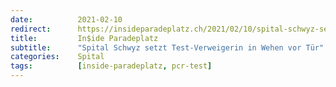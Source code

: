 ```yaml
---
date:          2021-02-10
redirect:      https://insideparadeplatz.ch/2021/02/10/spital-schwyz-setzt-test-gegnerin-in-wehen-vor-tuer/
title:         In$ide Paradeplatz
subtitle:      "Spital Schwyz setzt Test-Verweigerin in Wehen vor Tür"
categories:    Spital
tags:          [inside-paradeplatz, pcr-test]
---
```

